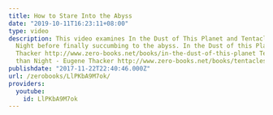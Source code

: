 ```yaml
---
title: How to Stare Into the Abyss
date: "2019-10-11T16:23:11+08:00"
type: video
description: This video examines In the Dust of This Planet and Tentacles Longer Than
  Night before finally succumbing to the abyss. In the Dust of this Planet - Eugene
  Thacker http://www.zero-books.net/books/in-the-dust-of-this-planet Tentacles Longer
  than Night - Eugene Thacker http://www.zero-books.net/books/tentacles-longer-night
publishdate: "2017-11-22T22:40:46.000Z"
url: /zerobooks/LlPKbA9M7ok/
providers:
  youtube:
    id: LlPKbA9M7ok
---
```

